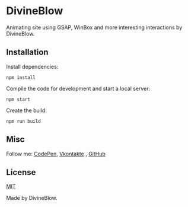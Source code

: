 # DivineBlow

Animating site using GSAP, WinBox and more interesting interactions by DivineBlow.

## Installation

Install dependencies:

```
npm install
```

Compile the code for development and start a local server:

```
npm start
```

Create the build:

```
npm run build
```

## Misc

Follow me: [CodePen](https://codepen.io/DivineBlow), [Vkontakte](https://vk.com/jesus.the.lord) , [GitHub](https://github.com/DivineBlow)

## License

[MIT](LICENSE)

Made by DivineBlow.
